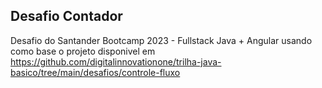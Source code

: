 ## Desafio Contador

Desafio do Santander Bootcamp 2023 - Fullstack Java + Angular usando como base o projeto disponivel em https://github.com/digitalinnovationone/trilha-java-basico/tree/main/desafios/controle-fluxo
